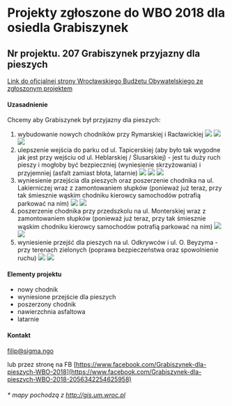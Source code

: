 # Projekty zgłoszone do WBO 2018 dla osiedla Grabiszynek

## Nr projektu. 207 Grabiszynek przyjazny dla pieszych

[Link do oficjalnej strony Wrocławskiego Budżetu Obywatelskiego ze zgłoszonym projektem](https://www.wroclaw.pl/budzet-obywatelski-wroclaw/wbo2016/projekty-2018/projekt,id,207)

#### Uzasadnienie

Chcemy aby Grabiszynek był przyjazny dla pieszych:
1. wybudowanie nowych chodników przy Rymarskiej i Racławickiej
![](https://github.com/SigmaNgo/WBO2018/blob/master/obrazki/mapy/chodniki.JPG)
![](https://github.com/SigmaNgo/WBO2018/blob/master/obrazki/DSCN2195.JPG)
![](https://github.com/SigmaNgo/WBO2018/blob/master/obrazki/DSCN2205.JPG)
2. ulepszenie wejścia do parku od ul. Tapicerskiej (aby było tak wygodne jak jest przy wejściu od ul. Heblarskiej / Ślusarskiej) - jest tu duży ruch pieszy i mogłoby być bezpieczniej (wyniesienie skrzyżowania) i przyjemniej (asfalt zamiast błota, latarnie)
![](https://github.com/SigmaNgo/WBO2018/blob/master/obrazki/mapy/strefa.JPG)
![](https://github.com/SigmaNgo/WBO2018/blob/master/obrazki/DSCN2216.JPG)
![](https://github.com/SigmaNgo/WBO2018/blob/master/obrazki/DSCN22161.JPG)
3. wyniesienie przejścia dla pieszych oraz poszerzenie chodnika na ul. Lakierniczej wraz z zamontowaniem słupków (ponieważ już teraz, przy tak śmiesznie wąskim chodniku kierowcy samochodów potrafią parkować na nim)
![](https://github.com/SigmaNgo/WBO2018/blob/master/obrazki/mapy/przejscie.JPG)
![](https://github.com/SigmaNgo/WBO2018/blob/master/obrazki/DSCN2206.JPG)
4. poszerzenie chodnika przy przedszkolu na ul. Monterskiej wraz z zamontowaniem słupków (ponieważ już teraz, przy tak śmiesznie wąskim chodniku kierowcy samochodów potrafią parkować na nim)
![](https://github.com/SigmaNgo/WBO2018/blob/master/obrazki/mapy/chodnik.JPG)
![](https://github.com/SigmaNgo/WBO2018/blob/master/obrazki/DSCN2210.JPG)
5. wyniesienie przejść dla pieszych na ul. Odkrywców i ul. O. Beyzyma - przy terenach zielonych (poprawa bezpieczeństwa oraz spowolnienie ruchu)
![](https://github.com/SigmaNgo/WBO2018/blob/master/obrazki/mapy/wyniesienie.JPG)
![](https://github.com/SigmaNgo/WBO2018/blob/master/obrazki/DSCN2215.JPG)

#### Elementy projektu
* nowy chodnik
* wyniesione przejście dla pieszych
* poszerzony chodnik
* nawierzchnia asfaltowa
* latarnie

#### Kontakt
filip@sigma.ngo

lub przez stronę na FB [https://www.facebook.com/Grabiszynek-dla-pieszych-WBO-2018](https://www.facebook.com/Grabiszynek-dla-pieszych-WBO-2018-2056342254625958)





###### \* mapy pochodzą z http://gis.um.wroc.pl
